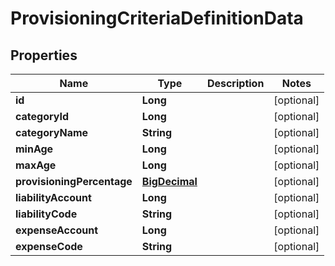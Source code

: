 

# ProvisioningCriteriaDefinitionData

## Properties

Name | Type | Description | Notes
------------ | ------------- | ------------- | -------------
**id** | **Long** |  |  [optional]
**categoryId** | **Long** |  |  [optional]
**categoryName** | **String** |  |  [optional]
**minAge** | **Long** |  |  [optional]
**maxAge** | **Long** |  |  [optional]
**provisioningPercentage** | [**BigDecimal**](BigDecimal.md) |  |  [optional]
**liabilityAccount** | **Long** |  |  [optional]
**liabilityCode** | **String** |  |  [optional]
**expenseAccount** | **Long** |  |  [optional]
**expenseCode** | **String** |  |  [optional]



